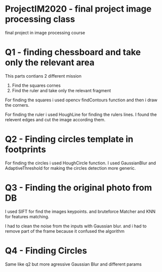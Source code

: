 # ProjectIM2020 - final project image processing class

final project in image processing course


# Q1 - finding chessboard and take only the relevant area

This parts contians 2 different mission
1. Find the squares cornes
2. Find the ruler and take only the relevant fragment

For finding the squares i used opencv findContours function
and then i draw the corners.

For finding the ruler i used HoughLine for finding the rulers lines.
I found the relevent edges and cut the image according them.


# Q2 - Finding circles template in footprints

For finding the circles i used HoughCircle function.
I used GaussianBlur and AdaptiveThreshold for
making the circles detection more generic.

# Q3 - Finding the original photo from DB

I used SIFT for find the images keypoints.
and bruteforce Matcher and KNN for features matching.

I had to clean the noise from the inputs with Gaussian blur.
and i had to remove part of the frame because it confused the algorithm


# Q4 - Finding Circles

Same like q2 but more agressive Gaussian Blur and different params


